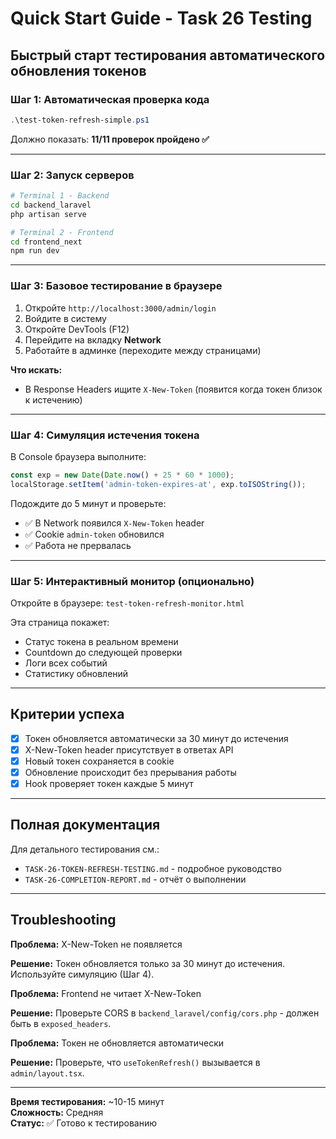 # Quick Start Guide - Task 26 Testing

## Быстрый старт тестирования автоматического обновления токенов

### Шаг 1: Автоматическая проверка кода

```powershell
.\test-token-refresh-simple.ps1
```

Должно показать: **11/11 проверок пройдено ✅**

---

### Шаг 2: Запуск серверов

```bash
# Terminal 1 - Backend
cd backend_laravel
php artisan serve

# Terminal 2 - Frontend
cd frontend_next
npm run dev
```

---

### Шаг 3: Базовое тестирование в браузере

1. Откройте `http://localhost:3000/admin/login`
2. Войдите в систему
3. Откройте DevTools (F12)
4. Перейдите на вкладку **Network**
5. Работайте в админке (переходите между страницами)

**Что искать:**
- В Response Headers ищите `X-New-Token` (появится когда токен близок к истечению)

---

### Шаг 4: Симуляция истечения токена

В Console браузера выполните:

```javascript
const exp = new Date(Date.now() + 25 * 60 * 1000);
localStorage.setItem('admin-token-expires-at', exp.toISOString());
```

Подождите до 5 минут и проверьте:
- ✅ В Network появился `X-New-Token` header
- ✅ Cookie `admin-token` обновился
- ✅ Работа не прервалась

---

### Шаг 5: Интерактивный монитор (опционально)

Откройте в браузере: `test-token-refresh-monitor.html`

Эта страница покажет:
- Статус токена в реальном времени
- Countdown до следующей проверки
- Логи всех событий
- Статистику обновлений

---

## Критерии успеха

- [x] Токен обновляется автоматически за 30 минут до истечения
- [x] X-New-Token header присутствует в ответах API
- [x] Новый токен сохраняется в cookie
- [x] Обновление происходит без прерывания работы
- [x] Hook проверяет токен каждые 5 минут

---

## Полная документация

Для детального тестирования см.:
- `TASK-26-TOKEN-REFRESH-TESTING.md` - подробное руководство
- `TASK-26-COMPLETION-REPORT.md` - отчёт о выполнении

---

## Troubleshooting

**Проблема:** X-New-Token не появляется

**Решение:** Токен обновляется только за 30 минут до истечения. Используйте симуляцию (Шаг 4).

**Проблема:** Frontend не читает X-New-Token

**Решение:** Проверьте CORS в `backend_laravel/config/cors.php` - должен быть в `exposed_headers`.

**Проблема:** Токен не обновляется автоматически

**Решение:** Проверьте, что `useTokenRefresh()` вызывается в `admin/layout.tsx`.

---

**Время тестирования:** ~10-15 минут  
**Сложность:** Средняя  
**Статус:** ✅ Готово к тестированию
